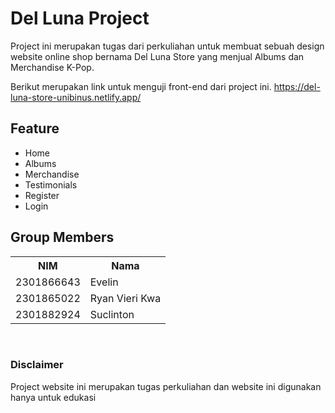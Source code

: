 # Del Luna Project

Project ini merupakan tugas dari perkuliahan untuk membuat sebuah design website online shop bernama Del Luna Store yang menjual Albums dan Merchandise K-Pop.

Berikut merupakan link untuk menguji front-end dari project ini.
https://del-luna-store-unibinus.netlify.app/

## Feature
<ul>
  <li>Home</li>
  <li>Albums</li>
  <li>Merchandise</li>
  <li>Testimonials</li>
  <li>Register</li>
  <li>Login</li>
</ul>

## Group Members
<table>
  <tr>
    <th>NIM</th>
    <th>Nama</th
  </tr>
  <tr>
    <td>2301866643</td>
    <td>Evelin</td>
  </tr>
  <tr>
    <td>2301865022</td>
    <td>Ryan Vieri Kwa</td>
  </tr>
  <tr>
    <td>2301882924</td>
    <td>Suclinton</td>
  </tr>
</table>

<br>

### Disclaimer
Project website ini merupakan tugas perkuliahan dan website ini digunakan hanya untuk edukasi 
